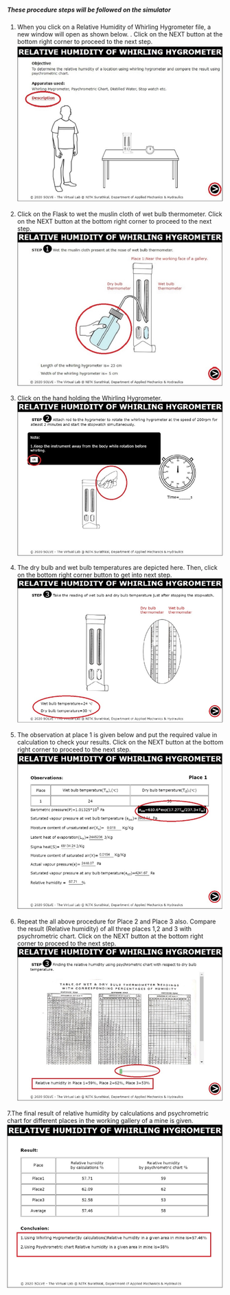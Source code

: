##### These procedure steps will be followed on the simulator

1. When you click on a Relative Humidity of Whirling Hygrometer file, a new window will open as shown below. . Click on the NEXT button at the bottom right corner to proceed to the next step.<br>
<img src="images/w1.jpeg"><br>

2. Click on the Flask to wet the muslin cloth of wet bulb thermometer. Click on the NEXT button at the bottom right corner to proceed to the next step. <br>
<img src="images/w2.jpeg"><br>

3. Click on the hand holding the Whirling Hygrometer.<br>
<img src="images/w3.jpg"><br>

4. The dry bulb and wet bulb temperatures are depicted here. Then, click on the bottom right corner button to get into next step.<br>
<img src="images/w4.jpg"><br>

5. The observation at place 1 is given below and put the required value in calculation to check your results. Click on the NEXT button at the bottom right corner to proceed to the next step.<br>
<img src="images/w5.jpg"><br>

6. Repeat the all above procedure for Place 2 and Place 3 also. Compare the result (Relative humidity) of all three places 1,2 and 3 with psychrometric chart. Click on the NEXT button at the bottom right corner to proceed to the next step.<br>
<img src="images/w6.jpeg"><br>

7.The final result of relative humidity by calculations and psychrometric chart for different places in the working gallery of a mine is given.<br>
<img src="images/w7.jpeg"><br>

